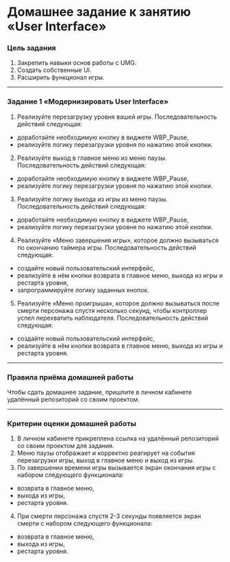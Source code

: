 # Домашнее задание к занятию «User Interface»

### Цель задания

1. Закрепить навыки основ работы с UMG.
2. Создать собственные UI.
3. Расширить функционал игры.

------

### Задание 1 «Модернизировать User Interface»

1. Реализуйте перезагрузку уровня вашей игры. Последовательность действий следующая:
- доработайте необходимую кнопку в виджете WBP_Pause,
- реализуйте логику перезагрузки уровня по нажатию этой кнопки.

2. Реализуйте выход в главное меню из меню паузы. Последовательность действий следующая:
- доработайте необходимую кнопку в виджете WBP_Pause,
- реализуйте логику перезагрузки уровня по нажатию этой кнопки.

3. Реализуйте логику выхода из игры из меню паузы. Последовательность действий следующая:
- доработайте необходимую кнопку в виджете WBP_Pause,
- реализуйте логику перезагрузки уровня по нажатию этой кнопки. 

4. Реализуйте «Меню завершения игры», которое должно вызываться по окончанию таймера игры. Последовательность действий следующая:
- создайте новый пользовательский интерфейс,
- реализуйте в нём кнопки возврата в главное меню, выхода из игры и рестарта уровня,
- запрограммируйте логику заданных кнопок.

5. Реализуйте «Меню проигрыша», которое должно вызываться после смерти персонажа спустя несколько секунд, чтобы контроллер успел перехватить наблюдателя. Последовательность действий следующая:
- создайте новый пользовательский интерфейс,
- реализуйте в нём кнопки возврата в главное меню, выхода из игры и рестарта уровня.

------

### Правила приёма домашней работы

Чтобы сдать домашнее задание, пришлите в личном кабинете удалённый репозиторий со своим проектом.

-----

### Критерии оценки домашней работы

1. В личном кабинете прикреплена ссылка на удалённый репозиторий со своим проектом для задания.
2. Меню паузы отображает и корректно реагирует на события перезагрузки игры, выход в главное меню и выход из игры.
3. По завершении времени игры вызывается экран окончания игры с набором следующего функционала:
  - возврата в главное меню,
  - выхода из игры,
  - рестарта уровня.
4. При смерти персонажа спустя 2-3 секунды появляется экран смерти с набором следующего функционала:
  - возврата в главное меню,
  - выхода из игры,
  - рестарта уровня.
